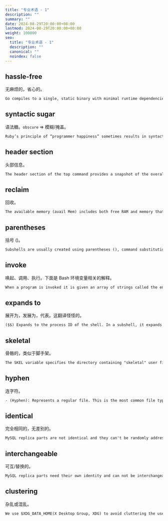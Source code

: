 ```yaml
---
title: "专业术语 - 1"
description: ""
summary: ""
date: 2024-08-29T20:00:00+08:00
lastmod: 2024-08-29T20:00:00+08:00
weight: 100000
seo:
  title: "专业术语 - 1"
  description: ""
  canonical: ""
  noindex: false
---
```


## hassle-free

无麻烦的，省心的。

```txt {frame="none" text-wrap="wrap"}
Go compiles to a single, static binary with minimal runtime dependencies, making deployment straightforward and hassle-free. 
```

## syntactic sugar

语法糖。`obscure` => 模糊/掩盖。

```txt {frame="none" text-wrap="wrap"}
Ruby’s principle of “programmer happiness” sometimes results in syntactic sugar that may feel elegant to some but can obscure the inner workings of the code.
```

## header section

头部信息。

```txt {frame="none" text-wrap="wrap"}
The header section of the top command provides a snapshot of the overall system performance.
```

## reclaim

回收。

```txt {frame="none" text-wrap="wrap"}
The available memory (avail Mem) includes both free RAM and memory that can be reclaimed from buffers and cache.
```

## parentheses

括号 ()。

```txt {frame="none" text-wrap="wrap"}
Subshells are usually created using parentheses (), command substitution $(...), or background execution.
```

## invoke

唤起、调用、执行。下面是 Bash 环境变量相关的解释。

```txt {frame="none" text-wrap="wrap"}
When a program is invoked it is given an array of strings called the environment.
```

## expands to

展开为，发展为，代表。这翻译怪怪的。

```txt {frame="none" text-wrap="wrap"}
($$) Expands to the process ID of the shell. In a subshell, it expands to the process ID of the invoking shell, not the subshell.
```

## skeletal

骨骼的，类似于脚手架。

```txt {frame="none" text-wrap="wrap"}
The SKEL variable specifies the directory containing "skeletal" user files; in other words, files such as a sample .profile that will be copied to the new user's home directory when it is created.
```

## hyphen

连字符。

```txt {frame="none" text-wrap="wrap"}
- (Hyphen): Represents a regular file. This is the most common file type, typically used for text files, binary files, or other standard files.
```

## identical

完全相同的，无差别的。

```txt {frame="none" text-wrap="wrap"}
MySQL replica parts are not identical and they can't be randomly addressed.
```

## interchangeable

可互/替换的。

```txt {frame="none" text-wrap="wrap"}
MySQL replica parts need their own identity and can not be interchangeable just like with deployment.
```

## clustering

杂乱或混乱。

```txt {frame="none" text-wrap="wrap"}
We use $XDG_DATA_HOME(X Desktop Group, XDG) to avoid cluttering the user's home directory.
```
